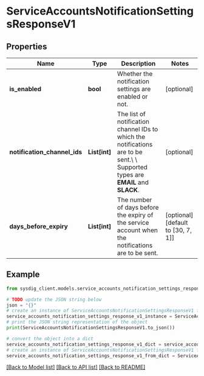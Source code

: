 # ServiceAccountsNotificationSettingsResponseV1


## Properties

Name | Type | Description | Notes
------------ | ------------- | ------------- | -------------
**is_enabled** | **bool** | Whether the notification settings are enabled or not. | [optional] 
**notification_channel_ids** | **List[int]** | The list of notification channel IDs to which the notifications are to be sent.\\ \\ Supported types are **EMAIL** and **SLACK**.  | [optional] 
**days_before_expiry** | **List[int]** | The number of days before the expiry of the service account when the notifications are to be sent. | [optional] [default to [30, 7, 1]]

## Example

```python
from sysdig_client.models.service_accounts_notification_settings_response_v1 import ServiceAccountsNotificationSettingsResponseV1

# TODO update the JSON string below
json = "{}"
# create an instance of ServiceAccountsNotificationSettingsResponseV1 from a JSON string
service_accounts_notification_settings_response_v1_instance = ServiceAccountsNotificationSettingsResponseV1.from_json(json)
# print the JSON string representation of the object
print(ServiceAccountsNotificationSettingsResponseV1.to_json())

# convert the object into a dict
service_accounts_notification_settings_response_v1_dict = service_accounts_notification_settings_response_v1_instance.to_dict()
# create an instance of ServiceAccountsNotificationSettingsResponseV1 from a dict
service_accounts_notification_settings_response_v1_from_dict = ServiceAccountsNotificationSettingsResponseV1.from_dict(service_accounts_notification_settings_response_v1_dict)
```
[[Back to Model list]](../README.md#documentation-for-models) [[Back to API list]](../README.md#documentation-for-api-endpoints) [[Back to README]](../README.md)


